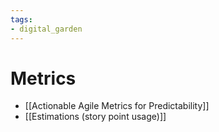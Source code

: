 ```yaml
---
tags:
- digital_garden
---
```

# Metrics
+ [[Actionable Agile Metrics for Predictability]]
+ [[Estimations (story point usage)]]

